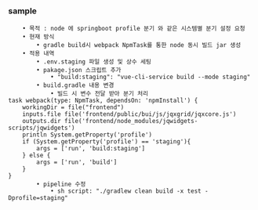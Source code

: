 ### sample
        • 목적 : node 에 springboot profile 분기 와 같은 시스템별 분기 설정 요청
        • 현재 방식
            • gradle build시 webpack NpmTask를 통한 node 동시 빌드 jar 생성
        • 적용 내역
            • .env.staging 파일 생성 및 상수 세팅
            • pakage.json 스크립트 추가
                • "build:staging": "vue-cli-service build --mode staging"
            • build.gradle 내용 변경
                • 빌드 시 변수 전달 받아 분기 처리
    task webpack(type: NpmTask, dependsOn: 'npmInstall') {
        workingDir = file("frontend")
        inputs.file file('frontend/public/bui/js/jqxgrid/jqxcore.js')
        outputs.dir file('frontend/node_modules/jqwidgets-scripts/jqwidgets')
        println System.getProperty('profile')
        if (System.getProperty('profile') == 'staging'){
            args = ['run', 'build:staging']
        } else {
            args = ['run', 'build']
        }
    }
            • pipeline 수정
                • sh script: "./gradlew clean build -x test -Dprofile=staging"

